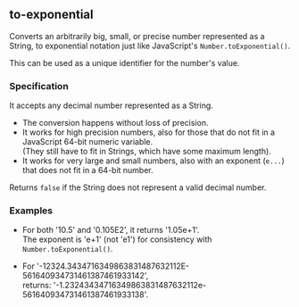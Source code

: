 ## to-exponential

Converts an arbitrarily big, small, or precise number represented as a String,
to exponential notation just like JavaScript's `Number.toExponential()`.

This can be used as a unique identifier for the number's value.


### Specification

It accepts any decimal number represented as a String.

- The conversion happens without loss of precision.
- It works for high precision numbers, also for those that do not fit in a
  JavaScript 64-bit numeric variable.  
  (They still have to fit in Strings, which have some maximum length).
- It works for very large and small numbers, also with an exponent (`e...`)
  that does not fit in a 64-bit number.

Returns `false` if the String does not represent a valid decimal number.


### Examples

- For both '10.5' and '0.105E2', it returns '1.05e+1'.  
  The exponent is 'e+1' (not 'e1') for consistency with
  `Number.toExponential()`.

- For '-12324.3434716349863831487632112E-561640934731461387461933142',  
  returns: '-1.23243434716349863831487632112e-561640934731461387461933138'.
